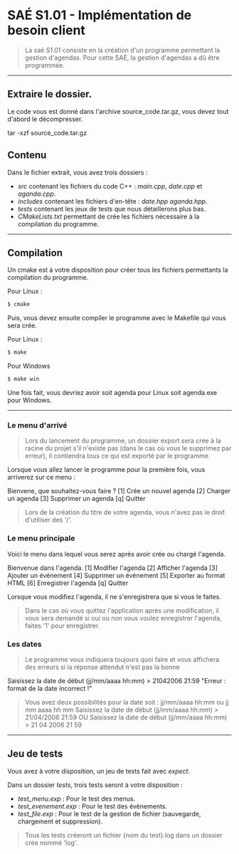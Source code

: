 # SAÉ S1.01 - Implémentation de besoin client

> La saé S1.01 consiste en la création d'un programme permettant la gestion d'agendas.
Pour cette SAÉ, la gestion d'agendas a dû être programmée.

---
## Extraire le dossier.
Le code vous est donné dans l'archive source_code.tar.gz, vous devez tout d'abord le décompresser.

tar -xzf source_code.tar.gz

## Contenu
Dans le fichier extrait, vous avez trois dossiers :
  - *src* contenant les fichiers du code C++ : *main.cpp*, *date.cpp* et *aganda.cpp*.
  - *includes* contenant les fichiers d'en-tête : *date.hpp* *aganda.hpp*.
  - *tests* contenant les jeux de tests que nous détaillerons plus bas.
  - *CMakeLists.txt* permettant de crée les fichiers nécessaire à la compilation du programme.

---
## Compilation  

Un cmake est à votre disposition pour créer tous les fichiers permettants la compilation du programme.

Pour Linux : 
```bash
$ cmake
```

Puis, vous devez ensuite compiler le programme avec le Makefile qui vous sera crée.

Pour Linux : 
```bash
$ make
```

Pour Windows
```bash
$ make win
```

Une fois fait, vous devriez avoir soit agenda pour Linux soit agenda.exe pour Windows.

---  

### Le menu d'arrivé
> Lors du lancement du programme, un dossier export sera crée à la racine du projet s'il n'existe pas (dans le cas où vous le supprimez par erreur), il contiendra tous ce qui est exporté par le programme.

Lorsque vous allez lancer le programme pour la première fois, vous arriverez sur ce menu :

Bienvene, que souhaitez-vous faire ?
[1] Crée un nouvel agenda
[2] Charger un agenda
[3] Supprimer un agenda
[q] Quitter

> Lors de la création du titre de votre agenda, vous n'avez pas le droit d'utiliser des '/'.

### Le menu principale
Voici le menu dans lequel vous serez après avoir crée ou chargé l'agenda.

Bienvenue dans l'agenda.
[1] Modifier l'agenda
[2] Afficher l'agenda
[3] Ajouter un événement
[4] Supprimer un événement
[5] Exporter au format HTML
[6] Enregistrer l'agenda
[q] Quitter
> 

Lorsque vous modifiez l'agenda, il ne s'enregistrera que si vous le faites.

> Dans le cas où vous quittez l'application après une modification, il vous sera demandé si oui ou non vous voulez enregistrer l'agenda, faites '1' pour enregistrer.

### Les dates

> Le programme vous indiquera toujours quoi faire et vous affichera des erreurs si la réponse attendut n'est pas la bonne

Saisissez la date de début (jj/mm/aaaa hh:mm) > 21042006 21:59
"Erreur : format de la date incorrect !"

> Vous avez deux possibilités pour la date soit : jj/mm/aaaa hh:mm ou jj mm aaaa hh mm
Saisissez la date de début (jj/mm/aaaa hh:mm) > 21/04/2006 21:59 OU Saisissez la date de début (jj/mm/aaaa hh:mm) > 21 04 2006 21 59

---
## Jeu de tests  
Vous avez à votre disposition, un jeu de tests fait avec *expect*.

Dans un dossier *tests*, trois tests seront à votre disposition : 
  - *test_menu.exp* : Pour le test des menus.
  - *test_evenement.exp* : Pour le test des évènements.
  - *test_file.exp* : Pour le test de la gestion de fichier (sauvegarde, chargement et suppression).

> Tous les tests créeront un fichier {nom du test}.log dans un dossier crée nommé 'log'.
